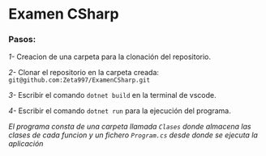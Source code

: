 # Examen CSharp

### Pasos:

*1-* Creacion de una carpeta para la clonación del repositorio.

*2-* Clonar el repositorio en la carpeta creada: ```git@github.com:Zeta997/ExamenCSharp.git ```

*3-* Escribir el comando ```dotnet build``` en la terminal de vscode.

*4-* Escribir el comando ```dotnet run``` para la ejecución del programa.

*El programa consta de una carpeta llamada ```Clases```  donde almacena las clases de cada funcion y un fichero ```Program.cs``` desde donde se ejecuta la aplicación*